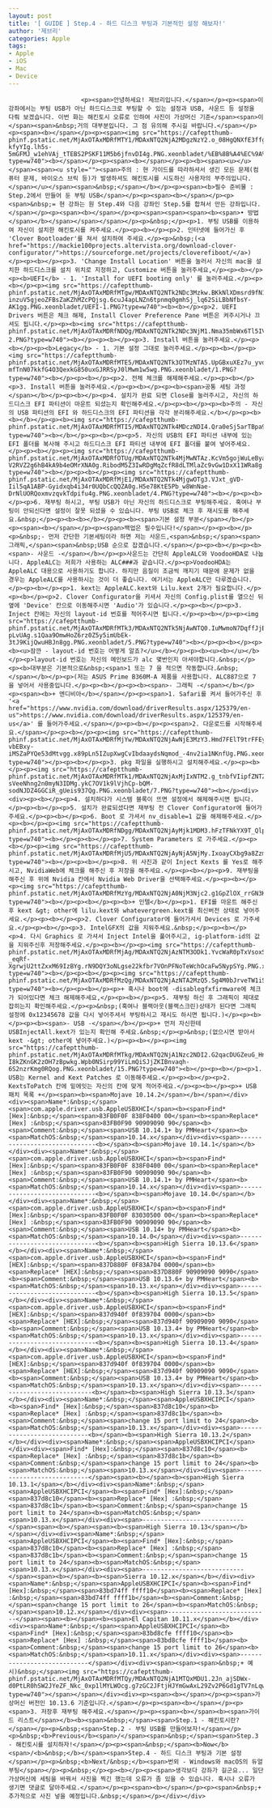 ```yaml
---
layout: post
title: '[ GUIDE ] Step.4 - 하드 디스크 부팅과 기본적인 설정 해보자!'
author: '제브리'
categories: Apple
tags:
- Apple
- iOS
- Mac
- Device
---
```



<script> location.href='https://cafe.naver.com/develoid/842103' ; </script>


















						<p><span>안녕하세요! 제브리입니다.</span></p><p><span>이 강좌에서는 부팅 USB가 아닌 하드디스크로 부팅할 수 있는 설정과 USB, 사운드 등 설정을 다뤄 보겠습니다. 이번 화는 해킨토시 오류로 인하여 사진이 가상머신 기준</span><span>이</span><span>&nbsp;거의 대부분입니다. 그 점 유의해 주시길 바랍니다.</span></p><p><span><b></span></p><p><span><img src="https://cafeptthumb-phinf.pstatic.net/MjAxOTAxMDRfMTY1/MDAxNTQ2NjA2MDgzNzY2.o_08HgQNXfE3ffgQVCiL2NXL5FdqqFeKpePEq-kfyYIg.lh5s-5mGFMJ_w1ehVAj_tTEBS2PSKF11M5b6jfnvDI4g.PNG.xeonbladet/%EB%8B%A4%EC%9A%B4%EB%A1%9C%EB%93%9C.png?type=w740"><b></span></p><p><span><b></span></p><p><b><span><u></u></span><span><u style=""><span>주의 : 현 가이드를 따라하셔서 생긴 모든 문제(컴퓨터 문제, 바이오스 브릭 등)가 발생하셔도 해킨토시를 시도하신 사용자의 부주의입니다.</span></u></span><span>&nbsp;</span></b></p><p><span><b>필수 준비물 : Step.2에서 만들어 둔 부팅 USB</span></p><p><span><b></span></p><p><span>&nbsp;= 현 강좌는 원 Step.4와 다음 강좌인 Step.5를 합쳐서 만든 강좌입니다.</span></p><p><span><b></span></p><p><span><span><span><b><span>• 방법</span></b></span></span></span></p><p>&nbsp;</p><p>1. 부팅 USB를 이용하여 자신이 설치한 해킨토시를 켜주세요.</p><p><b></p><p>2. 인터넷에 들어가신 후 'Clover Bootloader'를 쳐서 설치하여 주세요.</p><p>&nbsp;(<a href="https://mackie100projects.altervista.org/download-clover-configurator/">https://sourceforge.net/projects/cloverefiboot/</a>)</p><p><b></p><p>3. 'Change Install Location' 버튼을 눌러서 자신의 mac을 설치한 하드디스크를 설치 위치로 지정하고, Customize 버튼을 눌러주세요,</p><p><b></p><p><b>UEFI</b> - 1. 'Install for UEFI booting only' 를 눌러주세요.</p><p><b></p><p><img src="https://cafeptthumb-phinf.pstatic.net/MjAxOTAxMDRfMTgw/MDAxNTQ2NTk2NDc3Mzkw.BKkNlXDmsrd9fN1m-inzuV5gjeoZFBsZaKZhMZcPQjsg.6cuJ4apLNZn6tpnmq0gmhSj_lq62SiLBbNfbsY-AK1gg.PNG.xeonbladet/UEFI-1.PNG?type=w740"><b><b></p><p>2. UEFI Drivers 버튼은 체크 해제, Install Clover Preference Pane 버튼은 켜주시거나 끄셔도 됩니다.</p><p><b><img src="https://cafeptthumb-phinf.pstatic.net/MjAxOTAxMDRfNDQg/MDAxNTQ2NTk2NDc3NjM1.Nma35mbWx6Tl5IVmKcQWR1tcE54ZZ3jJEqtZOXB4x0Mg.aB3MrdqZ6GKI19nw8bHubPznwPE2zp8oMowHZSHW5X8g.PNG.xeonbladet/UEFI-2.PNG?type=w740"><b></p><p><b></p><p>3. Install 버튼을 눌러주세요.</p><p><b></p><p><b>Legacy</b> - 1. 기본 설정 그대로 눌러주세요.</p><p><b></p><p><img src="https://cafeptthumb-phinf.pstatic.net/MjAxOTAxMDRfMTE5/MDAxNTQ2NTk3OTMzNTA5.UpGBxuXEz7u_yvd5Lr7goSnRFIRJIhI1Zu677bLrQtUg.Rn-mfTnN07kkfG4O3QexkG850uxGJRRSyJ0lMwm1w5wg.PNG.xeonbladet/1.PNG?type=w740"><b></p><p><b></p><p>2. 전체 체크를 해제해주세요.</p><p><b></p><p>3. Install 버튼을 눌러주세요.</p><p><b></p><p><b><span>공통 세팅 과정</span></b></p><p><b></p><p>4. 설치가 완료 되면 Close를 눌러주시고, 자신의 하드디스크 EFI 파티션이 마운트 되셨는지 확인해주세요.</p><p><b></p><p><b>주의 - 자신의 USB 파티션의 EFI 와 하드디스크의 EFI 파티션을 각각 분리해주세요.</b></p><p><b><b></b></p><p><b><img src="https://cafeptthumb-phinf.pstatic.net/MjAxOTAxMDRfMTI5/MDAxNTQ2NTk4MDczNDI4.Qra0eSj5arTBpa9azZB9KmkOVmOaSRUBrQP4knA5jQkg.QSczh7aiWe1vJfAu50dG6PHIPKefylhQQNB3CQIyjQwg.PNG.xeonbladet/2.PNG?type=w740"><b></b></p><p><b></p><p>5. 자신의 USB의 EFI 파티션 내부에 있는 EFI 폴더를 복사해 주시고 하드디스크 EFI 파티션 내부에 EFI 폴더를 붙여 넣어주세요.</p><p><b></p><p><img src="https://cafeptthumb-phinf.pstatic.net/MjAxOTAxMDRfOTUg/MDAxNTQ2NTk4MjMwNTAz.KcVm5gojWuLeByaZms-V2RVZ2g6hB4kA9b4eOMrXNA0g.RibodM5Z3IwRDgMqZcfR8dLTMlaZc9vGw1DxX11WRa8g.PNG.xeonbladet/3.PNG?type=w740"><b></p><p><b></p><p><img src="https://cafeptthumb-phinf.pstatic.net/MjAxOTAxMDRfMjE1/MDAxNTQ2NTk4MjgwOTg3.VJxt_gVD-Iil5qA1ABP-Gyidxqb4i34r0UQbCcQQZA0g.H5e78KtE5Pb_w8WnNae-DrNlUORQoxmvzqvkTdpifu4g.PNG.xeonbladet/4.PNG?type=w740"><b></p><p><b></p><p>6. 재부팅 하시고, 부팅 USB가 아닌 자신의 하드디스크로 부팅해주세요. 혹여나 부팅이 안되신다면 설정이 잘못 되셨을 수 있습니다. 부팅 USB로 체크 후 재시도를 해주세요.&nbsp;</p><p><b><b></b></p><p><b><span>기본 설정 부분</span></b></p><p><span><b></span></p><p><span>백업은 필수입니다!</span></p><p><b></p><p>&nbsp;- 먼저 간단한 기본세팅이라 하면 저는 사운드,<span>&nbsp;</span><span>그래픽,</span><span>&nbsp;USB 순으로 잡겠습니다.</span></p><p><b></p><p><b><span>- 사운드 -</span></b></p><p>사운드는 간단히 AppleALC와 VoodooHDA로 나눕니다. AppleALC는 저희가 사용하는 ALC###과 같습니다.</p><p>VoodooHDA는 AppleALC 대용으로 사용하기도 합니다. 하지만 음질이 조금씩 깨지기 때문에 문제가 없을 경우는 AppleALC를 사용하시는 것이 더 좋습니다. 여기서는 AppleALC만 다루겠습니다.</p><p><b></p><p>1. kext는 AppleALC.kext와 Lilu.kext 2개가 필요합니다.</p><p><b></p><p>2. Clover Configurator을 키셔서 자신의 Config.plist를 열으신 뒤 옆에 'Device' 칸으로 이동해주시면 'Audio'가 있습니다.</p><p><b></p><p>3. Inject 칸에는 자신의 layout-id 번호를 적어주시면 됩니다.</p><p><b></p><p><img src="https://cafeptthumb-phinf.pstatic.net/MjAxOTAxMDRfMTk3/MDAxNTQ2NTk5NjAwNTQ0.IuMwmoN7DqffJjB4kmBDz_nAqLYsvXVqBBvPO-pLvUAg.s1Qaa9OmwHoZ6rz0Z5y5imUbEk-3tJ9KijQwuHBJn8gg.PNG.xeonbladet/5.PNG?type=w740"><b></p><p><b></p><p><b><u>잠깐 - layout-id 번호는 어떻게 알죠?</u></b></p><p><b><u><b></u></b></p><p>layout-id 번호는 자신의 메인보드가 alc 몇번인지 아셔야합니다.&nbsp;</p><p><b>대부분은 기본적으로&nbsp;<span>1 또는 7 을 적으면 작동합니다.&nbsp;</span></b></p><p>(저는 ASUS Prime B360M-A 제품을 사용합니다. ALC887으로 7 을 넣어서 사용중입니다.</p><p><b></p><p><b><span>- 그래픽 -</span></b></p><p><span><b>+ 엔디비아</b></span></p><p><span>1. Safari를 켜서 들어가주신 후 '<a href="https://www.nvidia.com/download/driverResults.aspx/125379/en-us">https://www.nvidia.com/download/driverResults.aspx/125379/en-us</a>' 를 들어가주세요.</span></p><p><b></p><p><span>2. 다운로드를 시작해주세요.</span></p><p><b></p><p><img src="https://cafeptthumb-phinf.pstatic.net/MjAxOTAxMDRfMjYw/MDAxNTQ2NjAwNjE3MzY3.Hmd7FElT9trFFEy7owq-vbEBxy-iMSZaPYQe53dMtvgg.x89pLn5IZupXwgCvIbdaaydsNqmod_-4nv2ia1NKnfUg.PNG.xeonbladet/6.PNG?type=w740"></p><p><b></p><p>3. pkg 파일을 실행하시고 설치해주세요.</p><p><b></p><p><img src="https://cafeptthumb-phinf.pstatic.net/MjAxOTAxMDRfMTk1/MDAxNTQ2NjAxMjIxNTM2.g_tnbfVIipfZNTZWpbuUhK0n-sVeeNhng2n0myN3IDMg.ykC7OV1k9lVjhCp-bQM-sodNJDZ4GGCiR_gUeis937Qg.PNG.xeonbladet/7.PNG?type=w740"><b></p><div><div><p><b></p><p>4. 설치하다가 시스템 블록이 뜨면 설정에서 해제해주시면 됩니다.</p><p><b></p><p>5. 설치가 완료되셨다면 재부팅 전 Clover Configurator에 들어가주세요.</p><p><b></p><p>6. Boot 로 가셔서 nv_disable=1 값을 해제해주세요.</p><p><b></p><p><img src="https://cafeptthumb-phinf.pstatic.net/MjAxOTAxMDRfNDgg/MDAxNTQ2NjAyMjk1MDM3.hFzTFNkYX9T_QlpZdEffkBokLslqX09irYHe5tRyMJ8g.SmJmZSn_P0WKNkXArzUV4Xm5cT19YT29QHUKn1K6OfQg.PNG.xeonbladet/9.PNG?type=w740"><b></p><p><b></p><p>7. System Parameters 로 가주세요.</p><p><b></p><p><img src="https://cafeptthumb-phinf.pstatic.net/MjAxOTAxMDRfMjU5/MDAxNTQ2NjAyNjA5NjMy.IxoayCXbg9a8ZzmIya5IJGb8sI2amFlWn4tfjrQ81scg.o9xcDAu7Vlw5vJhToG9JlaTNlXCza7Bhq4IVvBQH9Fkg.PNG.xeonbladet/10.PNG?type=w740"><b></p><p><b></p><p>8. 위 사진과 같이 Inject Kexts 를 Yes로 해주시고, NvidiaWeb에 체크를 해주신 후 저장을 해주세요.</p><p><b></p><p>9. 재부팅을 해주신 후 위에 Nvidia 칸에서 Nvidia Web Driver을 선택해주세요.</p><p><b></p><p><img src="https://cafeptthumb-phinf.pstatic.net/MjAxOTAxMDRfMzYg/MDAxNTQ2NjA0NjM3Njc2.g1GpZlOX_rrGN3KALZMxCVWLC9gWsVV5O85_79JfAu0g.fzAUUoCtFzfSpgLq72BTDLJTWZfa3QKv9VF1PVzPpTog.PNG.xeonbladet/13.PNG?type=w740"><b></p><p><b></p><p><b>+ 인텔</b></p><p>1. EFI를 마운트 해주신 후 kext &gt; other에 lilu.kext와 whatevergreen.kext를 최신버전 상태로 넣어주세요.</p><p><b></p><p>2. Clover Configurator에 들어가셔서 Devices 로 가주세요.</p><p><b></p><p>3. IntelGFX의 값을 지워주세요.&nbsp;</p><p><b></p><p>4. 다시 Graphics 로 가셔서 Inject Intel을 풀어주시고, ig-platform-id의 값을 지워주신후 저장해주세요.</p><p><b></p><p><img src="https://cafeptthumb-phinf.pstatic.net/MjAxOTAxMDRfMjAg/MDAxNTQ2NjAzNTM3ODk1.YvcWaR0pTxVsoxS5R-_eqRf-XgrwjU2ttZxxM69IzBYg.rN9DQY3oNLgse22kfbr7VOnPFNoTeWchOcaFw5NypSYg.PNG.xeonbladet/11.PNG?type=w740"><b></p><p><b></p><p><img src="https://cafeptthumb-phinf.pstatic.net/MjAxOTAxMDRfMzQg/MDAxNTQ2NjAzNTA2MzQ5.Sg4M0bJrveTW1iShbz6TRVIHKL1eSeiKHyuU2zLsZBkg.nTX7TabmRV8PmDeZZZKkXcd1L3RFH3_Ts5Z7tFJmlF0g.PNG.xeonbladet/12.PNG?type=w740"><b></p><p><b></p><p>+ 혹시나 boot에 -disablegfxfirmware에 체크가 되어있다면 체크 해제해주세요,</p><p><b></p><p>5. 재부팅 하신 후 그래픽이 제대로 잡히는지 확인해주세요.</p><p>&nbsp;(혹여나 블랙아웃(블랙스크린)상태가 된다면 그래픽 설정에 0x12345678 값을 다시 넣어주셔서 부팅하시고 재시도 하시면 됩니다.)</p><p><b></p><p><b><span>- USB -</span></b></p><p>+ 먼저 자신한테 USBInjectAll.kext가 있는지 확인해 주세요.&nbsp;</p><p>&nbsp;(없으시면 받아서 kext -&gt; other에 넣어주세요.)</p><p><b></p><p><img src="https://cafeptthumb-phinf.pstatic.net/MjAxOTAxMDRfMTkg/MDAxNTQ2NjA1Nzc2NDI2.G2qacDUGZeuG_HnYLdARdhSa-I8kZKnGK2zOH7zBpwkg.Wpb0NSirp99YiLmQiSJjZKIBnvaqh-6S2nzrKmg0RQog.PNG.xeonbladet/15.PNG?type=w740"><b></p><p><b></p><p>1. USB는 Kernel and Kext Patches 로 이동해주세요.</p><p><b></p><p>2. KextsToPatch 칸에 밑에잇는 자신의 칸에 맞게 적어주세요.</p><p><b></p><p>+ USB 패치 목록 +</p><span><b><span>Mojave 10.14.2</span></b></span></div><div><span>Name*:&nbsp;</span><span>com.apple.driver.usb.AppleUSBXHCI</span><b><span>Find* [Hex]:&nbsp;</span><span>83FB0F0F 838F0400 00</span><b><span>Replace* [Hex] :&nbsp;</span><span>83FB0F90 90909090 90</span><b><span>Comment:&nbsp;</span><span>USB 10.14.1+ by PMHeart</span><b><span>MatchOS:&nbsp;</span><span>10.14.x</span></div><div><span>------------------------------<b></span><b><span>Mojave 10.14.1</span></b></div><div><span>Name*:&nbsp;</span><span>com.apple.driver.usb.AppleUSBXHCI</span><b><span>Find* [Hex]:&nbsp;</span><span>83FB0F0F 838F0400 00</span><b><span>Replace* [Hex] :&nbsp;</span><span>83FB0F90 90909090 90</span><b><span>Comment:&nbsp;</span><span>USB 10.14.1+ by PMHeart</span><b><span>MatchOS:&nbsp;</span><span>10.14.x</span></div><div><span>------------------------------<b></span><b><span>Mojave 10.14.0</span></b></div><div><span>Name*:&nbsp;</span><span>com.apple.driver.usb.AppleUSBXHCI</span><b><span>Find* [Hex]:&nbsp;</span><span>83FB0F0F 83030500 00</span><b><span>Replace* [Hex] :&nbsp;</span><span>83FB0F90 90909090 90</span><b><span>Comment:&nbsp;</span><span>USB 10.14+ by PMHeart</span><b><span>MatchOS:&nbsp;</span><span>10.14.0</span></div><div><span>------------------------------<b></span><b><span>High Sierra 10.13.6</span></b></div><div><span>Name*:&nbsp;</span><span>com.apple.driver.usb.AppleUSBXHCI</span><b><span>Find* [HEX]:&nbsp;</span><span>837D880F 0F83A704 0000</span><b><span>Replace* [HEX]:&nbsp;</span><span>837D880F 90909090 9090</span><b><span>Comment:&nbsp;</span><span>USB 10.13.6+ by PMHeart</span><b><span>MatchOS:&nbsp;</span><span>10.13.x</span></div><div><span>------------------------------<b></span><b><span>High Sierra 10.13.5</span></b></div><div><span>Name*:&nbsp;</span><span>com.apple.driver.usb.AppleUSBXHCI</span><b><span>Find* [HEX]:&nbsp;</span><span>837d940f 0f839704 0000</span><b><span>Replace* [HEX]:&nbsp;</span><span>837d940f 90909090 9090</span><b><span>Comment:&nbsp;</span><span>USB 10.13.4+ by PMHeart</span><b><span>MatchOS:&nbsp;</span><span>10.13.x</span></div><div><span>------------------------------<b></span><b><span>High Sierra 10.13.4</span></b></div><div><span>Name*:&nbsp;</span><span>com.apple.driver.usb.AppleUSBXHCI</span><b><span>Find* [HEX]:&nbsp;</span><span>837d940f 0f839704 0000</span><b><span>Replace* [HEX]:&nbsp;</span><span>837d940f 90909090 9090</span><b><span>Comment:&nbsp;</span><span>USB 10.13.4+ by PMHeart</span><b><span>MatchOS:&nbsp;</span><span>10.13.x</span></div><div><span>-----------------------------<b></span><b><span>High Sierra 10.13.3</span></b></div><div><span>Name*:&nbsp;</span><span>AppleUSBXHCIPCI</span><b><span>Find* [Hex]:&nbsp;</span><span>837d8c10</span><b><span>Replace* [Hex] :&nbsp;</span><span>837d8c1b</span><b><span>Comment:&nbsp;</span><span>change 15 port limit to 24</span><b><span>MatchOS:&nbsp;</span><span>10.13.x</span></div><div><span>----------------------------<b></span><b><span>High Sierra 10.13.2</span></b></div><div><span>Name*:&nbsp;</span><span>AppleUSBXHCIPCI</span></div><div><span>Find* [Hex]:&nbsp;</span><span>837d8c10</span><b><span>Replace* [Hex] :&nbsp;</span><span>837d8c1b</span><b><span>Comment:&nbsp;</span><span>change 15 port limit to 24</span><b><span>MatchOS:&nbsp;</span><span>10.13.x</span></div><div><span>----------------------------</span><span><b></span><b><span>High Sierra 10.13.1</span></b></div><div><span>Name*:&nbsp;</span><span>AppleUSBXHCIPCI</span><b><span>Find* [Hex]:&nbsp;</span><span>837d8c10</span><b><span>Replace* [Hex] :&nbsp;</span><span>837d8c1b</span><b><span>Comment:&nbsp;</span><span>change 15 port limit to 24</span><b><span>MatchOS:&nbsp;</span><span>10.13.x</span></div><div><span>----------------------------</span><span><b></span><span><b><span>High Sierra 10.13</span></b></span></div><div><span>Name*:&nbsp;</span><span>AppleUSBXHCIPCI</span><b><span>Find* [Hex]:&nbsp;</span><span>837d8c10</span><b><span>Replace* [Hex] :&nbsp;</span><span>837d8c1b</span><b><span>Comment:&nbsp;</span><span>change 15 port limit to 24</span><b><span>MatchOS:&nbsp;</span><span>10.13.x</span></div><div><span>----------------------------</span><span><b></span><b><span>Sierra 10.12.x</span></b></div><div><span>Name*:&nbsp;</span><span>AppleUSBXHCIPCI</span><b><span>Find* [Hex]:&nbsp;</span><span>83bd74ff ffff10</span><b><span>Replace* [Hex] :&nbsp;</span><span>83bd74ff ffff1b</span><b><span>Comment:&nbsp;</span><span>change 15 port limit to 26</span><b><span>MatchOS:&nbsp;</span><span>10.12.x</span></div><div><span>----------------------------</span><span><b></span><b><span>El Capitan 10.11.x</span></b></div><div><span>Name*:&nbsp;</span><span>AppleUSBXHCIPCI</span><b><span>Find* [Hex]:&nbsp;</span><span>83bd8cfe ffff10</span><b><span>Replace* [Hex] :&nbsp;</span><span>83bd8cfe ffff1b</span><b><span>Comment:&nbsp;</span><span>change 15 port limit to 26</span><b><span>MatchOS:&nbsp;</span><span>10.11.x</span></div><div><span>----------------------------</span></div><div><span><span><span>&nbsp;+ 예시)&nbsp;</span><img src="https://cafeptthumb-phinf.pstatic.net/MjAxOTAxMDRfMTQy/MDAxNTQ2NjA1MTQxMDU1.2Jn_ajSDWx-d0PtLR0hSW2JYeZF_Nkc_0xp1lMYLWOcg.g7zGC2JFtjHJYmGwAxL29Zv2P6Gd1gTV7nLqwWqSczAg.PNG.xeonbladet/14.PNG?type=w740"></span></span></div><div><p><span><b></span></p><p><span>가상머신 버전인 10.13.6 기준입니다.</span></p><p><span><b></span></p><p><span>3. 저장후 재부팅 해주세요.</span></p><p><span><b></span><b><span>가이드 리스트</span></b><b><span>&nbsp;</span><span>Step.1 - 해킨토시란?</span></p><p>&nbsp;<span>Step.2 - 부팅 USB를 만들어보자!</span></p><p>&nbsp;<b>Previous</b><span>/</span><span>&nbsp;</span><span>Step.3 - 해킨토시를 설치하자!</span></p><p><span>&nbsp;</span><b>Now</b><span>/<b>&nbsp;</b></span><span>Step.4 - 하드 디스크 부팅과 기본 설정</span></p><p>&nbsp;<b>Next/&nbsp;</b><span>번외 - Windows와 macOS의 듀얼부팅</span></p><p>&nbsp;</p><p><b></p><p><span>생각보다 강좌가 길군요... 일단 가상머신에 세팅을 바꿔서 사진을 찍긴 했는데 오류가 좀 있을 수 있습니다. 혹시나 오류가 생기면 댓글로 달아주세요.</span></p><p><span><b></span></p><p><span>&nbsp;+ 추가적으로 사진 넣을 예정입니다.&nbsp;</span></p></div></div>
